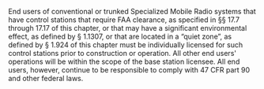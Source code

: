 End users of conventional or trunked Specialized Mobile Radio systems that have control stations that require FAA clearance, as specified in §§ 17.7 through 17.17 of this chapter, or that may have a significant environmental effect, as defined by § 1.1307, or that are located in a “quiet zone”, as defined by § 1.924 of this chapter must be individually licensed for such control stations prior to construction or operation. All other end users' operations will be within the scope of the base station licensee. All end users, however, continue to be responsible to comply with 47 CFR part 90 and other federal laws.

